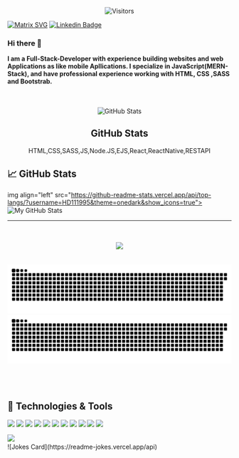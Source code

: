 <p align="center"><img src="https://gpvc.arturio.dev/HD111995" alt="Visitors"></a>

[![Matrix SVG](https://raw.githubusercontent.com/rodrigograca31/rodrigograca31/master/matrix.svg)](https://www.youtube.com/watch?v=SDkAGkd4NLc) 
[![Linkedin Badge](https://img.shields.io/badge/-LinkedIn-5ce1e6?style=flat-square&logo=Linkedin&logoColor=050a30&link=https://www.linkedin.com/in/hisham-diab/)](https://www.linkedin.com/in/hisham-diab/)
### Hi there 👋
**I am a Full-Stack-Developer with  experience building websites and web Applications as like mobile Apllications. I specialize in JavaScript(MERN-Stack), and have professional experience working with HTML, CSS ,SASS and Bootstrab.** <br/><br/><br/>
<p align="center">
 <img width="100px" src="https://res.cloudinary.com/anuraghazra/image/upload/v1594908242/logo_ccswme.svg" align="center" alt="GitHub Stats" />
 <h2 align="center">GitHub Stats</h2>
 <p align="center">HTML,CSS,SASS,JS,Node.JS,EJS,React,ReactNative,RESTAPI</p>
</p>

## &#x1f4c8; GitHub Stats
img align="left" src="https://github-readme-stats.vercel.app/api/top-langs/?username=HD111995&theme=onedark&show_icons=true">
  <img align="center" src="https://github-readme-stats.vercel.app/api?username=HD111995&show_icons=true&line_height=27&count_private=true&title_color=ffffff&text_color=c9cacc&icon_color=2bbc8a&bg_color=1d1f21" alt="My GitHub Stats" />
  <hr/><br/><br/>
  <div align="center">
  <img src="https://github-profile-trophy.vercel.app/?username=HD111995&column=8&theme=onedark" />
</div>
<br/>

 
 ![github contribution grid snake animation](https://raw.githubusercontent.com/HD111995/AkshatRastogi-1nC0re/output/github-contribution-grid-snake-sissa.svg#gh-dark-mode-only)
![github contribution grid snake animation](https://raw.githubusercontent.com/HD111995/AkshatRastogi-1nC0re/output/github-contribution-grid-snake-sissa-white.svg#gh-light-mode-only)
 <br/><br/><br/><br/>
  
## 🔧 Technologies & Tools

![](https://img.shields.io/badge/Code-JavaScript-informational?style=flat&logo=javascript&logoColor=white&color=2bbc8a)
![](https://img.shields.io/badge/Shell-Bash-informational?style=flat&logo=gnu-bash&logoColor=white&color=2bbc8a)
![](https://img.shields.io/badge/Frontend-HTML-informational?style=flat&logo=gnu-bash&logoColor=white&color=2bbc8a)
![](https://img.shields.io/badge/CSS-SCSS-informational?style=flat&logo=gnu-bash&logoColor=white&color=2bbc8a)
![](https://img.shields.io/badge/Boot-strap-informational?style=flat&logo=gnu-bash&logoColor=white&color=2bbc8a)
![](https://img.shields.io/badge/JSFRAME-React-informational?style=flat&logo=gnu-bash&logoColor=white&color=2bbc8a)
![](https://img.shields.io/badge/CMS-WordPress-informational?style=flat&logo=gnu-bash&logoColor=white&color=2bbc8a)
![](https://img.shields.io/badge/Backend-Node.JS-informational?style=flat&logo=gnu-bash&logoColor=white&color=2bbc8a)
![](https://img.shields.io/badge/Package-npm-informational?style=flat&logo=gnu-bash&logoColor=white&color=2bbc8a)
![](https://img.shields.io/badge/VersionControl-GIT-informational?style=flat&logo=gnu-bash&logoColor=white&color=2bbc8a)
![](https://img.shields.io/badge/REST-API-informational?style=flat&logo=gnu-bash&logoColor=white&color=2bbc8a)


  
</div>
<div>
<img src="https://raw.githubusercontent.com/halfrost/halfrost/master/icons/header_.png">
 </div>
<div>
 ![Jokes Card](https://readme-jokes.vercel.app/api)
</div>
